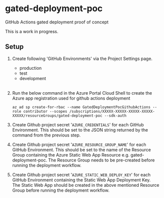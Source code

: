 # gated-deployment-poc
GitHub Actions gated deployment proof of concept

This is a work in progress.

## Setup
1. Create following 'GitHub Environments' via the Project Settings page.
    * production
    * test
    * development
<br/><br/>
2. Run the below command in the Azure Portal Cloud Shell to create the Azure app registration used for github actions deployment
    ```
    az ad sp create-for-rbac --name GatedDeploymentPocGithubActions --role contributor --scopes /subscriptions/XXXXX-XXXXX-XXXXX-XXXXX-XXXXX/resourceGroups/gated-deployment-poc --sdk-auth
    ```

3. Create Github project secret '```AZURE_CREDENTIALS```' for each GitHub Environment. This should be set to the JSON string returned by the command from the previous step.

4. Create Github project secret '```AZURE_RESOURCE_GROUP_NAME```' for each GitHub Environment. This should be set to the name of the Resource Group containing the Azure Static Web App Resource e.g. gated-deployment-poc. The Resource Group needs to be pre-created before running the deployment workflow.

5. Create Github project secret '```AZURE_STATIC_WEB_DEPLOY_KEY```' for each GitHub Environment containing the Static Web App Deployment Key. The Static Web App should be created in the above mentioned Resource Group before running the deployment workflow.
